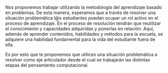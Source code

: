 Nos proponemos trabajar utilizando la metodología del aprendizaje basado en problemas. De esta manera, esperamos que a través de resolver una situación problemática l@s estudiantes puedan ocupar un rol activo en el proceso de aprendizaje. En el proceso de resolución tendrán que reutilizar el conocimiento y capacidades adquiridas y ponerlas en relación. Aquí, además de aprender contenidos, habilidades y métodos para la escuela, se adquiere una  habilidad fundamental para la vida del estudiante fuera de ella.
  
Es por esto que te proponemos que utilices una situación problemática a resolver como eje articulador desde el cual se trabajarán las distintas etapas del pensamiento computacional.
